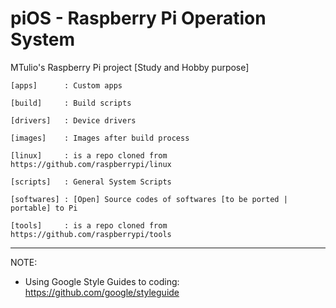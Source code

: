 # piOS - Raspberry Pi Operation System

MTulio's Raspberry Pi project  [Study and Hobby purpose]

```
[apps]		: Custom apps 

[build]		: Build scripts

[drivers]	: Device drivers

[images]	: Images after build process

[linux]		: is a repo cloned from https://github.com/raspberrypi/linux

[scripts]	: General System Scripts

[softwares]	: [Open] Source codes of softwares [to be ported | portable] to Pi

[tools]		: is a repo cloned from https://github.com/raspberrypi/tools
```



---
NOTE:

* Using  Google Style Guides to coding: https://github.com/google/styleguide

